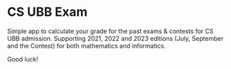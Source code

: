 # CS UBB Exam
Simple app to calculate your grade for the past exams &amp; contests for CS UBB admission.
Supporting 2021, 2022 and 2023 editions (July, September and the Contest)
for both mathematics and informatics.

Good luck!
